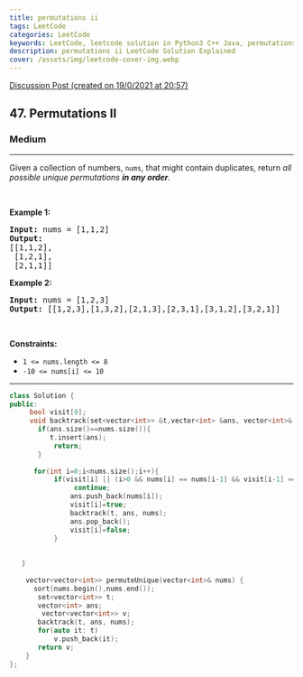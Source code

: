 ```yaml
---
title: permutations ii
tags: LeetCode
categories: LeetCode
keywords: LeetCode, leetcode solution in Python3 C++ Java, permutations-ii solution
description: permutations ii LeetCode Solution Explained
cover: /assets/img/leetcode-cover-img.webp
---
```



[Discussion Post (created on 19/0/2021 at 20:57)](https://leetcode.com/problems/permutations-ii/discuss/1024681/Shortest-Solution-C%2B%2B)  
<h2>47. Permutations II</h2><h3>Medium</h3><hr><div><p>Given a collection of numbers, <code>nums</code>,&nbsp;that might contain duplicates, return <em>all possible unique permutations <strong>in any order</strong>.</em></p>

<p>&nbsp;</p>
<p><strong>Example 1:</strong></p>

<pre><strong>Input:</strong> nums = [1,1,2]
<strong>Output:</strong>
[[1,1,2],
 [1,2,1],
 [2,1,1]]
</pre>

<p><strong>Example 2:</strong></p>

<pre><strong>Input:</strong> nums = [1,2,3]
<strong>Output:</strong> [[1,2,3],[1,3,2],[2,1,3],[2,3,1],[3,1,2],[3,2,1]]
</pre>

<p>&nbsp;</p>
<p><strong>Constraints:</strong></p>

<ul>
	<li><code>1 &lt;= nums.length &lt;= 8</code></li>
	<li><code>-10 &lt;= nums[i] &lt;= 10</code></li>
</ul>
</div>

---




```cpp
class Solution {
public:
     bool visit[9];
     void backtrack(set<vector<int>> &t,vector<int> &ans, vector<int>& nums){
       if(ans.size()==nums.size()){
          t.insert(ans);
           return;
       }
       
      for(int i=0;i<nums.size();i++){
           if(visit[i] || (i>0 && nums[i] == nums[i-1] && visit[i-1] == false))
                continue;
               ans.push_back(nums[i]);
               visit[i]=true;
               backtrack(t, ans, nums);
               ans.pop_back();
               visit[i]=false;
           }
       
       
   }
    
    vector<vector<int>> permuteUnique(vector<int>& nums) {
      sort(nums.begin(),nums.end());
       set<vector<int>> t;
       vector<int> ans;
        vector<vector<int>> v;
       backtrack(t, ans, nums);
       for(auto it: t)
           v.push_back(it);
       return v; 
    }
};
```
